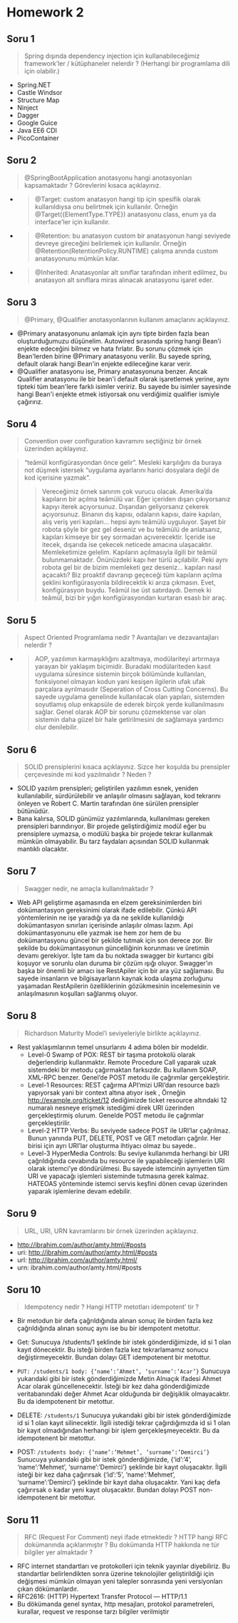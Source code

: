 # Homework 2

## Soru 1
> Spring dışında dependency injection için kullanabileceğimiz framework’ler / kütüphaneler nelerdir ? (Herhangi bir programlama dili için olabilir.)
- Spring.NET
- Castle Windsor
- Structure Map
- Ninject
- Dagger
- Google Guice
- Java EE6 CDI
- PicoContainer

## Soru 2
> @SpringBootApplication anotasyonu hangi anotasyonları kapsamaktadır ? Görevlerini kısaca açıklayınız.
- > @Target: custom anatasyon hangi tip için spesifik olarak kullanıldıysa onu belirtmek için kullanılır. Örneğin @Target({ElementType.TYPE}) anatasyonu class, enum ya da interface'ler için kullanılır.
- > @Retention: bu anatasyon custom bir anatasyonun hangi seviyede devreye gireceğini belirlemek için kullanılır. Örneğin @Retention(RetentionPolicy.RUNTIME) çalışma anında custom anatasyonunu mümkün kılar.
- > @Inherited: Anatasyonlar alt sınıflar tarafından inherit edilmez, bu anatasyon alt sınıflara miras alınacak anatasyonu işaret eder.

## Soru 3
> @Primary, @Qualifier anotasyonlarının kullanım amaçlarını açıklayınız.
- @Primary anatasyonunu anlamak için aynı tipte birden fazla bean oluşturduğumuzu düşünelim. Autowired sırasında spring hangi Bean'i enjekte edeceğini bilmez ve hata fırlatır. Bu sorunu çözmek için Bean'lerden birine @Primary anatasyonu verilir. Bu sayede spring, default olarak hangi Bean'in enjekte edileceğine karar verir.
- @Qualifier anatasyonu ise, Primary anatasyonuna benzer. Ancak Qualifier anatasyonu ile bir bean'i default olarak işaretlemek yerine, aynı tipteki tüm bean'lere farklı isimler veririz. Bu sayede bu isimler sayesinde hangi Bean'i enjekte etmek istiyorsak onu verdiğimiz qualifier ismiyle çağırırız.

## Soru 4
> Convention over configuration kavramını seçtiğiniz bir örnek üzerinden açıklayınız.

> “teâmül konfigürasyondan önce gelir”. Mesleki karşılığını da buraya not düşmek istersek “uygulama ayarlarını harici dosyalara değil de kod içerisine yazmak”.
>> Vereceğimiz örnek sanırım çok vurucu olacak. Amerika’da kapıların bir açılma teâmülü var. Eğer içeriden dışarı çıkıyorsanız kapıyı iterek açıyorsunuz. Dışarıdan geliyorsanız çekerek açıyorsunuz. Binanın dış kapısı, odaların kapısı, daire kapıları, alış veriş yeri kapıları… hepsi aynı teâmülü uyguluyor. Şayet bir robota şöyle bir gez gel deseniz ve bu teâmülü de anlatsanız, kapıları kimseye bir şey sormadan açıverecektir. İçeride ise itecek, dışarıda ise çekecek neticede amacına ulaşacaktır. Memleketimize gelelim. Kapıların açılmasıyla ilgili bir teâmül bulunmamaktadır. Önünüzdeki kapı her türlü açılabilir. Peki aynı robota gel bir de bizim memleketi gez deseniz… kapıları nasıl açacaktı? Biz proaktif davranıp geçeceği tüm kapıların açılma şeklini konfigürasyonla bildirecektik ki arıza çıkmasın. Evet, konfigürasyon buydu. Teâmül ise üst satırdaydı. Demek ki teâmül, bizi bir yığın konfigürasyondan kurtaran esaslı bir araç.

## Soru 5
> Aspect Oriented Programlama nedir ? Avantajları ve dezavantajları nelerdir ?
- > AOP, yazılımın karmaşıklığını azaltmaya, modülariteyi artırmaya yarayan bir yaklaşım biçimidir. Buradaki modülariteden kasıt uygulama süresince sistemin birçok bölümünde kullanılan, fonksiyonel olmayan kodun yani kesişen ilgilerin ufak ufak parçalara ayrılmasıdır (Seperation of Cross Cutting Concerns). Bu sayede uygulama genelinde kullanılacak olan yapıları, sistemden soyutlamış olup enkapsüle de ederek birçok yerde kullanılmasını sağlar. Genel olarak AOP bir sorunu çözmektense var olan sistemin daha güzel bir hale getirilmesini de sağlamaya yardımcı olur denilebilir.

## Soru 6
> SOLID prensiplerini kısaca açıklayınız. Sizce her koşulda bu prensipler çerçevesinde mi kod yazılmalıdır ? Neden ?
- SOLID yazılım prensipleri; geliştirilen yazılımın esnek, yeniden kullanılabilir, sürdürülebilir ve anlaşılır olmasını sağlayan, kod tekrarını önleyen ve Robert C. Martin tarafından öne sürülen prensipler bütünüdür. 
- Bana kalırsa, SOLID günümüz yazılımlarında, kullanılması gereken prensipleri barındırıyor. Bir projede geliştirdiğimiz modül eğer bu prensiplere uymazsa, o modülü başka bir projede tekrar kullanmak mümkün olmayabilir. Bu tarz faydaları açısından SOLID kullanmak mantıklı olacaktır.

## Soru 7
> Swagger nedir, ne amaçla kullanılmaktadır ?
- Web API geliştirme aşamasında en elzem gereksinimlerden biri dokümantasyon gereksinimi olarak ifade edilebilir. Çünkü API yöntemlerinin ne işe yaradığı ya da ne şekilde kullanıldığı dokümantasyon sınırları içerisinde anlaşılır olması lazım. Api dokümantasyonunu elle yazmak ise hem zor hem de bu dokümantasyonu güncel bir şekilde tutmak için son derece zor. Bir şekilde bu dokümantasyonun güncelliğinin korunması ve üretimin devamı gerekiyor. İşte tam da bu noktada swagger bir kurtarıcı gibi koşuyor ve sorunlu olan duruma bir çözüm ışığı oluyor. Swagger’ın başka bir önemli bir amacı ise RestApiler için bir ara yüz sağlaması. Bu sayede insanların ve bilgisayarların kaynak koda ulaşma zorluğunu yaşamadan RestApilerin özelliklerinin gözükmesinin incelemesinin ve anlaşılmasının koşulları sağlanmış oluyor.

## Soru 8
> Richardson Maturity Model’i seviyeleriyle birlikte açıklayınız.
- Rest yaklaşımlarının temel unsurlarını 4 adıma bölen bir modeldir.
    - Level-0 Swamp of POX: REST bir taşıma protokolü olarak değerlendirip kullanmaktır. Remote Procedure Call yaparak uzak sistemdeki bir metodu çağırmaktan farksızdır. Bu kullanım SOAP, XML-RPC benzer. Genel’de POST metodu ile çağrımlar gerçekleştirir.
    - Level-1 Resources: REST çağırma API’mizi URI’dan resource bazlı yapıyorsak yani bir context altına atıyor isek , Örneğin http://example.org/ticket/12 dediğimizde ticket resource altındaki 12 numaralı nesneye erişmek istediğimi direk URI üzerinden gerçekleştirmiş olurum. Genelde POST metodu ile çağrımlar gerçekleştirilir.
    - Level-2 HTTP Verbs: Bu seviyede sadece POST ile URI’lar çağrılmaz. Bunun yanında PUT, DELETE, POST ve GET metodları çağrılır. Her birisi için ayrı URI’lar oluşturma ihtiyacı olmaz bu sayede..
    - Level-3 HyperMedia Controls: Bu seviye kullanımda herhangi bir URI çağrıldığında cevabında bu resource ile yapabileceği işlemlerin URI olarak istemci’ye döndürülmesi. Bu sayede istemcinin ayrıyetten tüm URI ve yapacağı işlemleri sisteminde tutmasına gerek kalmaz. HATEOAS yönteminde istemci servis keşfini dönen cevap üzerinden yaparak işlemlerine devam edebilir.

## Soru 9
> URL, URI, URN kavramlarını bir örnek üzerinden açıklayınız.
- http://ibrahim.com/author/amty.html/#posts
- uri: http://ibrahim.com/author/amty.html/#posts
- url: http://ibrahim.com/author/amty.html/
- urn: ibrahim.com/author/amty.html/#posts

## Soru 10
> Idempotency nedir ? Hangi HTTP metotları idempotent’ tir ?
- Bir metodun bir defa çağrıldığında alınan sonuç ile birden fazla kez çağrıldığında alınan sonuç aynı ise bu bir idempotent metottur.
- Get: Sunucuya /students/1 şeklinde bir istek gönderdiğimizde, id si 1 olan kayıt dönecektir. Bu isteği birden fazla kez tekrarlamamız sonucu değiştirmeyecektir. Bundan dolayı GET idempotenent bir metottur.
- ``PUT: /students/1
  body: {‘name’:’Ahmet’, ‘surname’:’Acar’}``
  Sunucuya yukarıdaki gibi bir istek gönderdiğimizde Metin Alnıaçık ifadesi Ahmet Acar olarak güncellenecektir. İsteği bir kez daha gönderdiğimizde veritabanındaki değer Ahmet Acar olduğunda bir değişiklik olmayacaktır. Bu da idempotenent bir metottur.
  
- DELETE: 
  ```/students/1```
  Sunucuya yukarıdaki gibi bir istek gönderdiğimizde id si 1 olan kayıt silinecektir. İlgili istediği tekrar çağırdığımızda id si 1 olan bir kayıt olmadığından herhangi bir işlem gerçekleşmeyecektir. Bu da idempotenent bir metottur.
- POST:
  ```/students body: {‘name’:’Mehmet’, ‘surname’:’Demirci’}```
  Sunucuya yukarıdaki gibi bir istek gönderdiğimizde, {‘id’:’4’, ‘name’:’Mehmet’, ‘surname’:’Demirci’} şeklinde bir kayıt oluşacaktır. İlgili isteği bir kez daha çağırırsak {‘id’:’5’, ‘name’:’Mehmet’, ‘surname’:’Demirci’} şeklinde bir kayıt daha oluşacaktır. Yani kaç defa çağırırsak o kadar yeni kayıt oluşacaktır. Bundan dolayı POST non-idempotenent bir metottur.

## Soru 11
> RFC (Request For Comment) neyi ifade etmektedir ? HTTP hangi RFC dokümanında açıklanmıştır ? Bu dokümanda HTTP hakkında ne tür bilgiler yer almaktadır ?
- RFC internet standartları ve protokolleri için teknik yayınlar diyebiliriz. Bu standartlar belirlendikten sonra üzerine teknolojiler geliştirildiği için değişmesi mümkün olmayan yeni talepler sonrasında yeni versiyonları çıkan dökümanlardır. 
- RFC2616: (HTTP) Hypertext Transfer Protocol — HTTP/1.1
- Bu dökümanda genel syntax, http mesajları, protokol parametreleri, kurallar, request ve response tarzı bilgiler verilmiştir